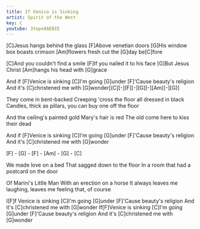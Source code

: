 ```yaml
---
title: If Venice is Sinking
artist: Spirit of the West
key: C
youtube: 3tepxOAEBIE
---
```


[C]Jesus hangs behind the glass
[F]Above venetian doors
[G]His window box boasts crimson [Am]flowers fresh cut the [G]day be[C]fore

[C]And you couldn't find a smile
[F]If you nailed it to his face
[G]But Jesus Christ [Am]hangs his head with [G]grace

And if [F]Venice is sinking
[C]I'm going [G]under
[F]'Cause beauty's religion
And it's [C]christened me with [G]wonder[(C][-][F][-][G][-][Am][-][G)]

They come in bent-backed
Creeping 'cross the floor all dressed in black
Candles, thick as pillars, you can buy one off the floor

And the ceiling's painted gold
Mary's hair is red
The old come here to kiss their dead

And if [F]Venice is sinking
[C]I'm going [G]under
[F]'Cause beauty's religion
And it's [C]christened me with [G]wonder

[F] - [G] - [F] - [Am] - [G] - [C]


We made love on a bed
That sagged down to the floor
In a room that had a postcard on the door

Of Marini's Little Man
With an erection on a horse
It always leaves me laughing, leaves me feeling that, of course


I[F]f Venice is sinking
[C]I'm going [G]under
[F]'Cause beauty's religion
And it's [C]christened me with [G]wonder
If[F]Venice is sinking
[C]I'm going [G]under
[F]'Cause beauty's religion
And it's [C]christened me with [G]wonder
